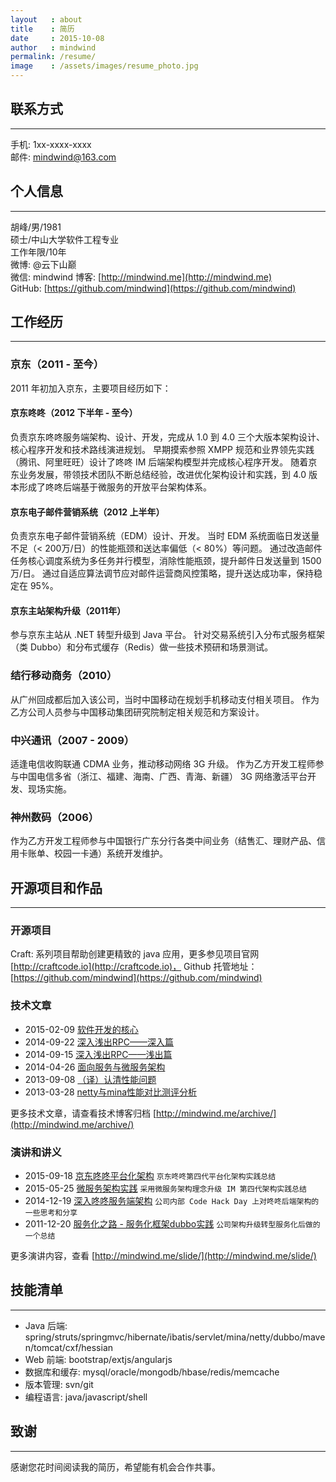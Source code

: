 ```yaml
---
layout   : about
title    : 简历
date     : 2015-10-08
author   : mindwind
permalink: /resume/
image    : /assets/images/resume_photo.jpg
---
```



## 联系方式
--------------------------------------------------------------------------------
手机: 1xx-xxxx-xxxx  
邮件: mindwind@163.com


## 个人信息
--------------------------------------------------------------------------------
胡峰/男/1981  
硕士/中山大学软件工程专业  
工作年限/10年  
微博: @云下山巅  
微信: mindwind
博客: [http://mindwind.me](http://mindwind.me)  
GitHub: [https://github.com/mindwind](https://github.com/mindwind)


## 工作经历
--------------------------------------------------------------------------------

### 京东（2011 - 至今）
2011 年初加入京东，主要项目经历如下：

#### 京东咚咚（2012 下半年 - 至今）
负责京东咚咚服务端架构、设计、开发，完成从 1.0 到 4.0 三个大版本架构设计、核心程序开发和技术路线演进规划。
早期摸索参照 XMPP 规范和业界领先实践（腾讯、阿里旺旺）设计了咚咚 IM 后端架构模型并完成核心程序开发。
随着京东业务发展，带领技术团队不断总结经验，改进优化架构设计和实践，到 4.0 版本形成了咚咚后端基于微服务的开放平台架构体系。


#### 京东电子邮件营销系统（2012 上半年）
负责京东电子邮件营销系统（EDM）设计、开发。
当时 EDM 系统面临日发送量不足（< 200万/日）的性能瓶颈和送达率偏低（< 80%）等问题。
通过改造邮件任务核心调度系统为多任务并行模型，消除性能瓶颈，提升邮件日发送量到 1500万/日。
通过自适应算法调节应对邮件运营商风控策略，提升送达成功率，保持稳定在 95%。


#### 京东主站架构升级（2011年）
参与京东主站从 .NET 转型升级到 Java 平台。
针对交易系统引入分布式服务框架（类 Dubbo）和分布式缓存（Redis）做一些技术预研和场景测试。


### 结行移动商务（2010）
从广州回成都后加入该公司，当时中国移动在规划手机移动支付相关项目。
作为乙方公司人员参与中国移动集团研究院制定相关规范和方案设计。


### 中兴通讯（2007 - 2009）
适逢电信收购联通 CDMA 业务，推动移动网络 3G 升级。
作为乙方开发工程师参与中国电信多省（浙江、福建、海南、广西、青海、新疆） 3G 网络激活平台开发、现场实施。


### 神州数码（2006）
作为乙方开发工程师参与中国银行广东分行各类中间业务（结售汇、理财产品、信用卡账单、校园一卡通）系统开发维护。


## 开源项目和作品
--------------------------------------------------------------------------------

### 开源项目
Craft: 系列项目帮助创建更精致的 java 应用，更多参见项目官网 [http://craftcode.io](http://craftcode.io)，
Github 托管地址：[https://github.com/mindwind](https://github.com/mindwind)


### 技术文章
  - 2015-02-09 [软件开发的核心]( http://mindwind.me/blog/2015/02/09/%E8%BD%AF%E4%BB%B6%E5%BC%80%E5%8F%91%E7%9A%84%E6%A0%B8%E5%BF%83.html)
  - 2014-09-22 [深入浅出RPC——深入篇]( http://mindwind.me/blog/2014/09/22/%E6%B7%B1%E5%85%A5%E6%B5%85%E5%87%BARPC%E2%80%94%E2%80%94%E6%B7%B1%E5%85%A5%E7%AF%87.html)
  - 2014-09-15 [深入浅出RPC——浅出篇]( http://mindwind.me/blog/2014/09/15/%E6%B7%B1%E5%85%A5%E6%B5%85%E5%87%BARPC%E2%80%94%E2%80%94%E6%B5%85%E5%87%BA%E7%AF%87.html)
  - 2014-04-26 [面向服务与微服务架构]( http://mindwind.me/blog/2014/04/26/%E9%9D%A2%E5%90%91%E6%9C%8D%E5%8A%A1%E4%B8%8E%E5%BE%AE%E6%9C%8D%E5%8A%A1%E6%9E%B6%E6%9E%84.html)
  - 2013-09-08 [（译）认清性能问题]( http://mindwind.me/blog/2013/09/08/%EF%BC%88%E8%AF%91%EF%BC%89%E8%AE%A4%E6%B8%85%E6%80%A7%E8%83%BD%E9%97%AE%E9%A2%98.html)
  - 2013-03-28 [netty与mina性能对比测评分析]( http://mindwind.me/blog/2013/02/28/netty%E4%B8%8Emina%E6%80%A7%E8%83%BD%E5%AF%B9%E6%AF%94%E6%B5%8B%E8%AF%84%E5%88%86%E6%9E%90.html)

更多技术文章，请查看技术博客归档 [http://mindwind.me/archive/](http://mindwind.me/archive/)


### 演讲和讲义
  - 2015-09-18 [京东咚咚平台化架构](http://mindwind.me/slide/%E4%BA%AC%E4%B8%9C%E5%92%9A%E5%92%9A%E5%B9%B3%E5%8F%B0%E5%8C%96%E6%9E%B6%E6%9E%84.pdf)
    `京东咚咚第四代平台化架构实践总结`
  - 2015-05-25 [微服务架构实践](http://mindwind.me/slide/%E5%BE%AE%E6%9C%8D%E5%8A%A1%E6%9E%B6%E6%9E%84%E5%AE%9E%E8%B7%B5.pdf)
    `采用微服务架构理念升级 IM 第四代架构实践总结`
  - 2014-12-19 [深入咚咚服务端架构](http://mindwind.me/slide/%E6%B7%B1%E5%85%A5%E5%92%9A%E5%92%9A%E6%9C%8D%E5%8A%A1%E7%AB%AF%E6%9E%B6%E6%9E%84.pdf)
    `公司内部 Code Hack Day 上对咚咚后端架构的一些思考和分享`
  - 2011-12-20 [服务化之路 - 服务化框架dubbo实践](http://mindwind.me/slide/%E6%9C%8D%E5%8A%A1%E5%8C%96%E4%B9%8B%E8%B7%AF%20-%20%E6%9C%8D%E5%8A%A1%E5%8C%96%E6%A1%86%E6%9E%B6dubbo%E5%AE%9E%E8%B7%B5.pdf)
    `公司架构升级转型服务化后做的一个总结`

更多演讲内容，查看 [http://mindwind.me/slide/](http://mindwind.me/slide/)


## 技能清单
--------------------------------------------------------------------------------
  - Java 后端: spring/struts/springmvc/hibernate/ibatis/servlet/mina/netty/dubbo/maven/tomcat/cxf/hessian
  - Web  前端: bootstrap/extjs/angularjs
  - 数据库和缓存: mysql/oracle/mongodb/hbase/redis/memcache
  - 版本管理:  svn/git
  - 编程语言:  java/javascript/shell


## 致谢
--------------------------------------------------------------------------------
感谢您花时间阅读我的简历，希望能有机会合作共事。
